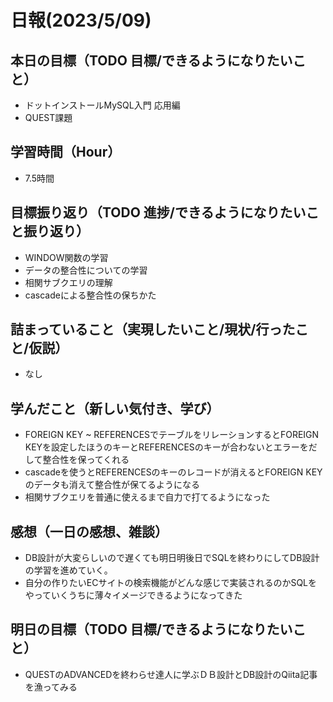 # 日報(2023/5/09)

## 本日の目標（TODO 目標/できるようになりたいこと）

- ドットインストールMySQL入門 応用編
- QUEST課題

## 学習時間（Hour）
- 7.5時間

## 目標振り返り（TODO 進捗/できるようになりたいこと振り返り）

- WINDOW関数の学習
- データの整合性についての学習
- 相関サブクエリの理解
- cascadeによる整合性の保ちかた

## 詰まっていること（実現したいこと/現状/行ったこと/仮説）

- なし


## 学んだこと（新しい気付き、学び）

- FOREIGN KEY ~ REFERENCESでテーブルをリレーションするとFOREIGN KEYを設定したほうのキーとREFERENCESのキーが合わないとエラーをだして整合性を保ってくれる
- cascadeを使うとREFERENCESのキーのレコードが消えるとFOREIGN KEYのデータも消えて整合性が保てるようになる
- 相関サブクエリを普通に使えるまで自力で打てるようになった

## 感想（一日の感想、雑談）

- DB設計が大変らしいので遅くても明日明後日でSQLを終わりにしてDB設計の学習を進めていく。
- 自分の作りたいECサイトの検索機能がどんな感じで実装されるのかSQLをやっていくうちに薄々イメージできるようになってきた
## 明日の目標（TODO 目標/できるようになりたいこと）

- QUESTのADVANCEDを終わらせ達人に学ぶＤＢ設計とDB設計のQiita記事を漁ってみる